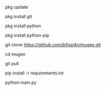 pkg update

pkg install git

pkg install python

pkg install python-pip

git clone https://github.com/b0ssi4n/mugen.git

cd mugen

git pull

pip install -r requirements.txt

python main.py
